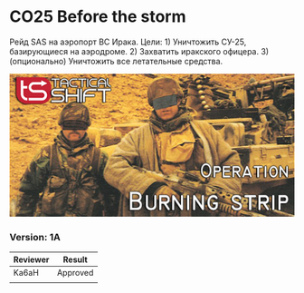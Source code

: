 ﻿# CO25 Before the storm
Рейд SAS на аэропорт ВС Ирака. Цели: 1) Уничтожить СУ-25, базирующиеся на аэродроме. 2) Захватить иракского офицера. 3)(опционально) Уничтожить все летательные средства.

<img src='https://raw.githubusercontent.com/rempopo/CO27_Burning_strip.takistan/master/overview.jpg' />	

### Version: 1A


| Reviewer | Result |
| ------------ | ------------- |
| Ka6aH | Approved |
| | |

